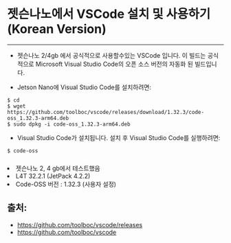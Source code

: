 # 젯슨나노에서 VSCode 설치 및 사용하기 (Korean Version)
***

* 젯슨나노 2/4gb 에서 공식적으로 사용할수있는 VSCode 입니다.
 이 빌드는 공식적으로 Microsoft Visual Studio Code의 오픈 소스 버전의 자동화 된 빌드입니다. 

* Jetson Nano에 Visual Studio Code를 설치하려면:

```
$ cd
$ wget https://github.com/toolboc/vscode/releases/download/1.32.3/code-oss_1.32.3-arm64.deb
$ sudo dpkg -i code-oss_1.32.3-arm64.deb
```

*  Visual Studio Code가 설치됩니다. 설치 후 Visual Studio Code를 실행하려면:

```
$ code-oss
```

<h3></h3>
<li>젯슨나노 2, 4 gb에서 테스트했음</li>
<li>L4T 32.2.1 (JetPack 4.2.2)</li>
<li>Code-OSS 버전 : 1.32.3 (사용자 설정)</li>
</ul>

## 출처:

* https://github.com/toolboc/vscode/releases
* https://github.com/toolboc/vscode
